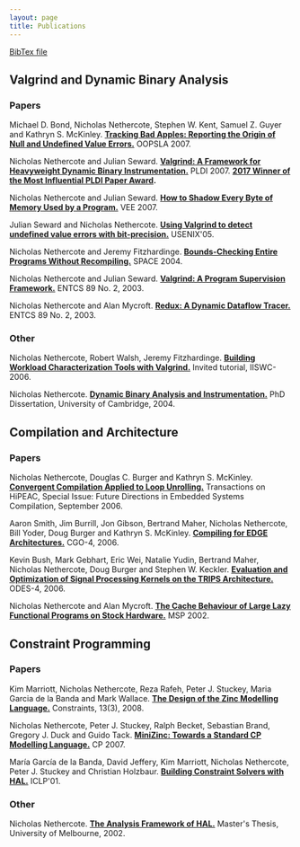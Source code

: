 ```yaml
---
layout: page
title: Publications
---
```


[BibTex file](pubs/pubs.bib)

## Valgrind and Dynamic Binary Analysis

### Papers

Michael D. Bond, Nicholas Nethercote, Stephen W. Kent, Samuel Z. Guyer and
Kathryn S. McKinley.
[**Tracking Bad Apples: Reporting the Origin of Null and Undefined Value
Errors.**](pubs/origin-tracking2007.pdf)
OOPSLA 2007.

Nicholas Nethercote and Julian Seward.
[**Valgrind: A Framework for Heavyweight Dynamic Binary
Instrumentation.**](pubs/valgrind2007.pdf)
PLDI 2007.
**[2017 Winner of the Most Influential PLDI Paper
Award](https://www.sigplan.org/Awards/PLDI/).**

Nicholas Nethercote and Julian Seward.
[**How to Shadow Every Byte of Memory Used by a
Program.**](pubs/shadow-memory2007.pdf)
VEE 2007.

Julian Seward and Nicholas Nethercote.
[**Using Valgrind to detect undefined value errors with
bit-precision.**](pubs/memcheck2005.pdf)
USENIX'05.

Nicholas Nethercote and Jeremy Fitzhardinge.
[**Bounds-Checking Entire Programs Without
Recompiling.**](pubs/bounds-checking2004.pdf)
SPACE 2004.

Nicholas Nethercote and Julian Seward.
[**Valgrind: A Program Supervision Framework.**](pubs/valgrind2003.pdf)
ENTCS 89 No. 2, 2003.

Nicholas Nethercote and Alan Mycroft.
[**Redux: A Dynamic Dataflow Tracer.**](pubs/redux2003.pdf)
ENTCS 89 No. 2, 2003.

### Other

Nicholas Nethercote, Robert Walsh, Jeremy Fitzhardinge.
[**Building Workload Characterization Tools with Valgrind.**](pubs/iiswc2006.pdf)
Invited tutorial, IISWC-2006.

Nicholas Nethercote.
[**Dynamic Binary Analysis and Instrumentation.**](pubs/phd2004.pdf)
PhD Dissertation, University of Cambridge, 2004.

## Compilation and Architecture

### Papers

Nicholas Nethercote, Douglas C. Burger and Kathryn S. McKinley.
[**Convergent Compilation Applied to Loop Unrolling.**](pubs/convergent2006.pdf)
Transactions on HiPEAC, Special Issue: Future Directions in Embedded Systems Compilation, September 2006.

Aaron Smith, Jim Burrill, Jon Gibson, Bertrand Maher, Nicholas Nethercote, Bill
Yoder, Doug Burger and Kathryn S. McKinley.
[**Compiling for EDGE Architectures.**](pubs/trips-compiler2006.pdf)
CGO-4, 2006.

Kevin Bush, Mark Gebhart, Eric Wei, Natalie Yudin, Bertrand Maher, Nicholas
Nethercote, Doug Burger and Stephen W. Keckler.
[**Evaluation and Optimization of Signal Processing Kernels on the TRIPS
Architecture.**](pubs/odes2006.pdf)
ODES-4, 2006.

Nicholas Nethercote and Alan Mycroft.
[**The Cache Behaviour of Large Lazy Functional Programs on Stock
Hardware.**](pubs/cache-large-lazy2002.pdf)
MSP 2002.

## Constraint Programming

### Papers

Kim Marriott, Nicholas Nethercote, Reza Rafeh, Peter J. Stuckey, Maria Garcia
de la Banda and Mark Wallace.
[**The Design of the Zinc Modelling Language.**](pubs/design-of-zinc2008.pdf)
Constraints, 13(3), 2008.

Nicholas Nethercote, Peter J. Stuckey, Ralph Becket, Sebastian Brand, Gregory
J. Duck and Guido Tack.
[**MiniZinc: Towards a Standard CP Modelling Language.**](pubs/minizinc2007.pdf)
CP 2007.

Mar&iacute;a Garc&iacute;a de la Banda, David Jeffery, Kim Marriott, Nicholas
Nethercote, Peter J. Stuckey and Christian Holzbaur.
[**Building Constraint Solvers with HAL.**](pubs/HAL-solvers2001.pdf)
ICLP'01.

### Other

Nicholas Nethercote.
[**The Analysis Framework of HAL.**](pubs/masters2001.pdf)
Master's Thesis, University of Melbourne, 2002.


